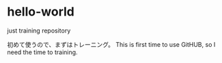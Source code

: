 # hello-world
just training repository

初めて使うので、まずはトレーニング。
This is first time to use GitHUB, so I need the time to training.
